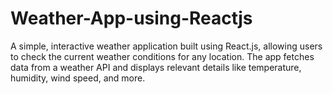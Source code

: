 # Weather-App-using-Reactjs
A simple, interactive weather application built using React.js, allowing users to check the current weather conditions for any location. The app fetches data from a weather API and displays relevant details like temperature, humidity, wind speed, and more.

